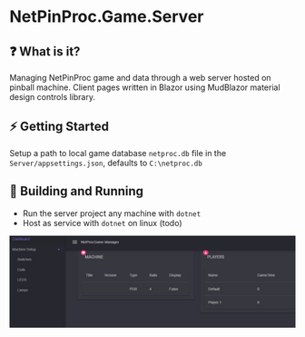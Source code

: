 # NetPinProc.Game.Server
## ❓ What is it?
Managing NetPinProc game and data through a web server hosted on pinball machine.
Client pages written in Blazor using MudBlazor material design controls library.

## ⚡ Getting Started
Setup a path to local game database `netproc.db` file in the `Server/appsettings.json`, defaults to `C:\netproc.db`

## 🔧 Building and Running
- Run the server project any machine with `dotnet`
- Host as service with `dotnet` on linux (todo)

![](screen1.jpg)